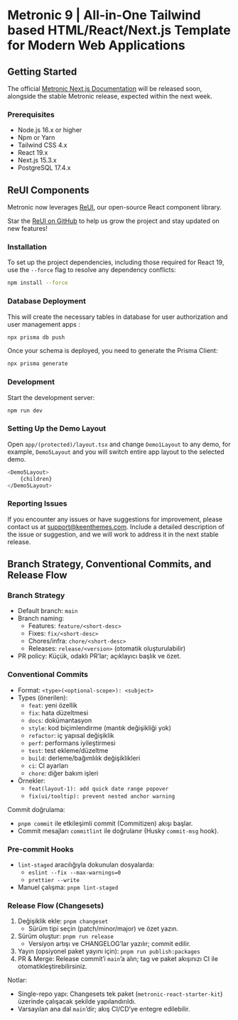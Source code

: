 ﻿# Metronic 9 | All-in-One Tailwind based HTML/React/Next.js Template for Modern Web Applications

## Getting Started

The official [Metronic Next.js Documentation](https://docs.keenthemes.com/metronic-nextjs) will be released soon,
alongside the stable Metronic release, expected within the next week.

### Prerequisites

- Node.js 16.x or higher
- Npm or Yarn
- Tailwind CSS 4.x
- React 19.x
- Next.js 15.3.x
- PostgreSQL 17.4.x

## ReUI Components

Metronic now leverages [ReUI](https://reui.io), our open-source React component library.

Star the [ReUI on GitHub](https://github.com/keenthemes/reui) to help us grow the project and stay updated on new features!

### Installation

To set up the project dependencies, including those required for React 19, use the `--force` flag to resolve any dependency conflicts:

```bash
npm install --force
```

### Database Deployment

This will create the necessary tables in database for user authorization and user management apps :

```bash
npx prisma db push
```

Once your schema is deployed, you need to generate the Prisma Client:

```bash
npx prisma generate
```

### Development

Start the development server:

```bash
npm run dev
```

### Setting Up the Demo Layout

Open `app/(protected)/layout.tsx` and change `Demo1Layout` to any demo, for example, `Demo5Layout` and you will switch entire app layout to the selected demo.

```bash
<Demo5Layout>
	{children}
</Demo5Layout>
```

### Reporting Issues

If you encounter any issues or have suggestions for improvement, please contact us at [support@keenthemes.com](mailto:support@keenthemes.com).
Include a detailed description of the issue or suggestion, and we will work to address it in the next stable release.

## Branch Strategy, Conventional Commits, and Release Flow

### Branch Strategy

- Default branch: `main`
- Branch naming:
  - Features: `feature/<short-desc>`
  - Fixes: `fix/<short-desc>`
  - Chores/infra: `chore/<short-desc>`
  - Releases: `release/<version>` (otomatik oluşturulabilir)
- PR policy: Küçük, odaklı PR’lar; açıklayıcı başlık ve özet.

### Conventional Commits

- Format: `<type>(<optional-scope>): <subject>`
- Types (önerilen):
  - `feat`: yeni özellik
  - `fix`: hata düzeltmesi
  - `docs`: dokümantasyon
  - `style`: kod biçimlendirme (mantık değişikliği yok)
  - `refactor`: iç yapısal değişiklik
  - `perf`: performans iyileştirmesi
  - `test`: test ekleme/düzeltme
  - `build`: derleme/bağımlılık değişiklikleri
  - `ci`: CI ayarları
  - `chore`: diğer bakım işleri
- Örnekler:
  - `feat(layout-1): add quick date range popover`
  - `fix(ui/tooltip): prevent nested anchor warning`

Commit doğrulama:

- `pnpm commit` ile etkileşimli commit (Commitizen) akışı başlar.
- Commit mesajları `commitlint` ile doğrulanır (Husky `commit-msg` hook).

### Pre-commit Hooks

- `lint-staged` aracılığıyla dokunulan dosyalarda:
  - `eslint --fix --max-warnings=0`
  - `prettier --write`
- Manuel çalışma: `pnpm lint-staged`

### Release Flow (Changesets)

1. Değişiklik ekle: `pnpm changeset`
   - Sürüm tipi seçin (patch/minor/major) ve özet yazın.
2. Sürüm oluştur: `pnpm run release`
   - Versiyon artışı ve CHANGELOG’lar yazılır; commit edilir.
3. Yayın (opsiyonel paket yayını için): `pnpm run publish:packages`
4. PR & Merge: Release commit’i `main`’a alın; tag ve paket akışınızı CI ile otomatikleştirebilirsiniz.

Notlar:

- Single-repo yapı: Changesets tek paket (`metronic-react-starter-kit`) üzerinde çalışacak şekilde yapılandırıldı.
- Varsayılan ana dal `main`’dir; akış CI/CD’ye entegre edilebilir.
